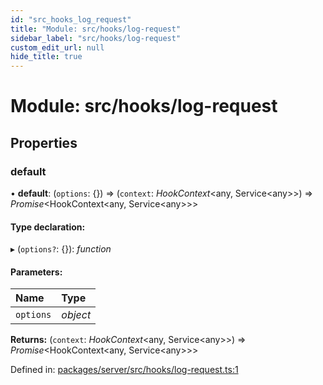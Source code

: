 ```yaml
---
id: "src_hooks_log_request"
title: "Module: src/hooks/log-request"
sidebar_label: "src/hooks/log-request"
custom_edit_url: null
hide_title: true
---
```


# Module: src/hooks/log-request

## Properties

### default

• **default**: (`options`: {}) => (`context`: *HookContext*<any, Service<any\>\>) => *Promise*<HookContext<any, Service<any\>\>\>

#### Type declaration:

▸ (`options?`: {}): *function*

#### Parameters:

Name | Type |
:------ | :------ |
`options` | *object* |

**Returns:** (`context`: *HookContext*<any, Service<any\>\>) => *Promise*<HookContext<any, Service<any\>\>\>

Defined in: [packages/server/src/hooks/log-request.ts:1](https://github.com/xr3ngine/xr3ngine/blob/66a84a950/packages/server/src/hooks/log-request.ts#L1)

